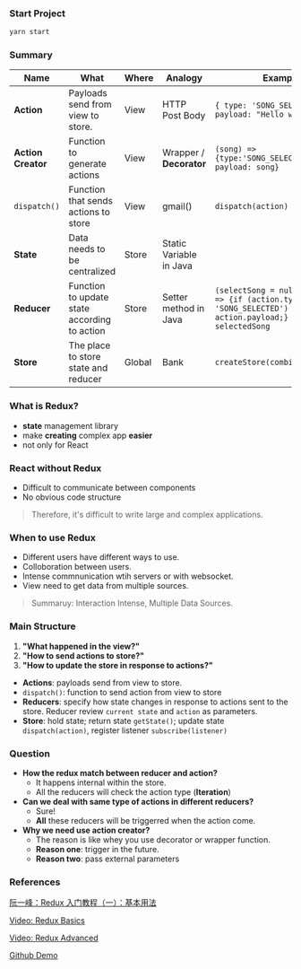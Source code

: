### Start Project
```sh
yarn start
```

### Summary
Name | What | Where | Analogy | Example
---------|----------|---------|-------| ----
 **Action** | Payloads send from view to store. | View | HTTP Post Body | `{ type: 'SONG_SELECTED', payload: "Hello world" }`
 **Action Creator** | Function to generate actions | View | Wrapper / **Decorator** | `(song) => {type:'SONG_SELECTED', payload: song}`
 `dispatch()` | Function that sends actions to store | View | gmail() | `dispatch(action)`
 **State** | Data needs to be centralized | Store | Static Variable in Java | 
 **Reducer** | Function to update state according to action | Store | Setter method in Java | `(selectSong = null, action) => {if (action.type === 'SONG_SELECTED') return action.payload;} return selectedSong`
 **Store** | The place to store state and reducer | Global | Bank | `createStore(combinedReducers)`


### What is Redux?
- **state** management library
- make **creating** complex app **easier**
- not only for React

### React without Redux
- Difficult to communicate between components
- No obvious code structure

> Therefore, it's difficult to write large and complex applications.

### When to use Redux
- Different users have different ways to use.
- Colloboration between users.
- Intense commnunication wtih servers or with websocket.
- View need to get data from multiple sources.

> Summaruy: Interaction Intense, Multiple Data Sources.

### Main Structure
1. **"What happened in the view?"**
2. **"How to send actions to store?"**
3. **"How to update the store in response to actions?"**

- **Actions**: payloads send from view to store. 
- `dispatch()`: function to send action from view to store 
- **Reducers**: specify how state changes in response to actions sent to the store. Reducer review `current state` and `action` as parameters.
- **Store**: hold state; return state `getState()`; update state `dispatch(action)`, register listener `subscribe(listener)`

### Question
- **How the redux match between reducer and action?**
  - It happens internal within the store.
  - All the reducers will check the action type (**Iteration**)
- **Can we deal with same type of actions in different reducers?**
  - Sure!
  - **All** these reducers will be triggerred when the action come.
- **Why we need use action creator?**
  - The reason is like whey you use decorator or wrapper function.
  - **Reason one**: trigger in the future.
  - **Reason two**: pass external parameters

### References
[阮一峰：Redux 入门教程（一）：基本用法](http://www.ruanyifeng.com/blog/2016/09/redux_tutorial_part_one_basic_usages.html)

[Video: Redux Basics](https://egghead.io/courses/getting-started-with-redux)

[Video: Redux Advanced](https://egghead.io/courses/start-learning-react)

[Github Demo](https://github.com/GeekEast/React-Redux-Song)

